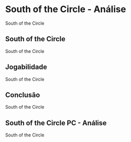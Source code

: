 ---
---

# South of the Circle - Análise

South of the Circle

## South of the Circle

South of the Circle

## Jogabilidade

South of the Circle

## Conclusão

South of the Circle

## South of the Circle PC - Análise

South of the Circle

